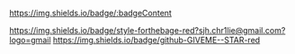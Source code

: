 https://img.shields.io/badge/:badgeContent

https://img.shields.io/badge/style-forthebage-red?sjh.chr1lie@gmail.com?logo=gmail
https://img.shields.io/badge/github-GIVEME--STAR-red
